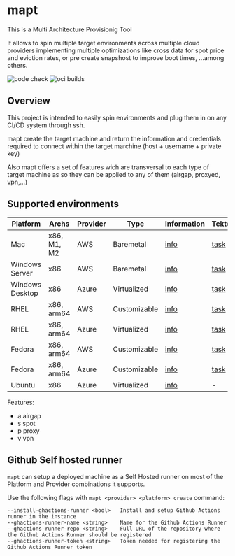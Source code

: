 # mapt

This is a Multi Architecture Provisionig Tool

It allows to spin multiple target environments across multiple cloud providers implementing multiple optimizations like cross data for spot price and eviction rates, or pre create snapshost to improve boot times, ...among others.

![code check](https://github.com/redhat-developer/mapt/actions/workflows/build-go.yaml/badge.svg)
![oci builds](https://github.com/redhat-developer/mapt/actions/workflows/build-oci.yaml/badge.svg)

## Overview

This project is intended to easily spin environments and plug them in on any CI/CD system through ssh. 

mapt create the target machine and return the information and credentials required to connect within the target marchine (host + username + private key)

Also mapt offers a set of features wich are transversal to each type of target machine as so they can be applied to any of them (airgap, proxyed, vpn,...)


## Supported environments

| Platform       | Archs         | Provider      | Type          | Information                  | Tekton                                       | Features |
| -------------- | ------------- | ------------- | ------------- | ---------------------------- | -------------------------------------------- | -------- |
| Mac            | x86, M1, M2   | AWS           | Baremetal     | [info](docs/aws/mac.md)      | [task](tkn/infra-aws-mac.yaml)               | a        | 
| Windows Server | x86           | AWS           | Baremetal     | [info](docs/aws/windows.md)  | [task](tkn/infra-aws-windows-server.yaml)    | a,s      |
| Windows Desktop| x86           | Azure         | Virtualized   | [info](docs/azure/windows.md)| [task](tkn/infra-azure-windows-desktop.yaml) | s        |
| RHEL           | x86, arm64    | AWS           | Customizable  | [info](docs/aws/rhel.md)     | [task](tkn/infra-aws-rhel.yaml)              | a,s      |
| RHEL           | x86, arm64    | Azure         | Virtualized   | [info](docs/azure/rhel.md)   | [task](tkn/infra-azure-rhel.yaml)            | s        |
| Fedora         | x86, arm64    | AWS           | Customizable  | [info](docs/aws/fedora.md)   | [task](tkn/infra-aws-fedora.yaml)            | a,s      |
| Fedora         | x86, arm64    | Azure         | Customizable  | [info](docs/azure/fedora.md) | [task](tkn/infra-azure-fedora.yaml)          | a,s      |
| Ubuntu         | x86           | Azure         | Virtualized   | [info](docs/azure/ubuntu.md) | -                                            | s        |

Features:

* a airgap
* s spot
* p proxy
* v vpn

## Github Self hosted runner

`mapt` can setup a deployed machine as a Self Hosted runner on most of the Platform and Provider combinations
it supports.

Use the following flags with `mapt <provider> <platform> create` command:

```
--install-ghactions-runner <bool>   Install and setup Github Actions runner in the instance
--ghactions-runner-name <string>    Name for the Github Actions Runner
--ghactions-runner-repo <string>    Full URL of the repository where the Github Actions Runner should be registered
--ghactions-runner-token <string>   Token needed for registering the Github Actions Runner token
```

